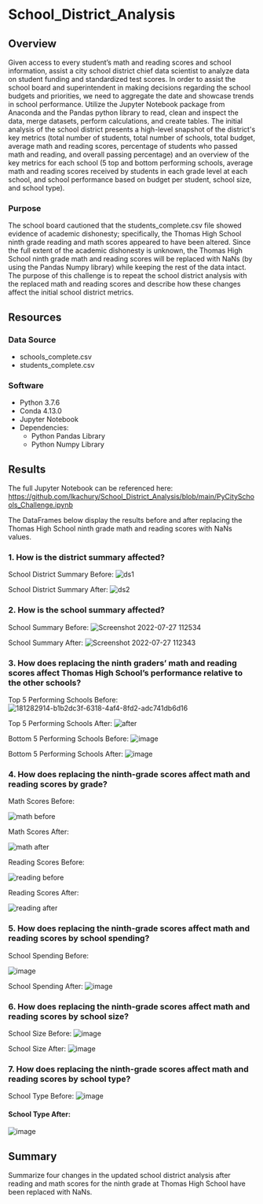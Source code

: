 # School_District_Analysis

## Overview 

Given access to every student’s math and reading scores and school information, assist a city school district chief data scientist to analyze data on student funding and standardized test scores. In order to assist the school board and superintendent in making decisions regarding the school budgets and priorities, we need to aggregate the date and showcase trends in school performance. Utilize the Jupyter Notebook package from Anaconda and the Pandas python library to read, clean and inspect the data, merge  datasets, perform calculations, and create tables. The initial analysis of the school district presents a high-level snapshot of the district's key metrics (total number of students, total number of schools, total budget, average math and reading scores, percentage of students who passed math and reading, and overall passing percentage) and an overview of the key metrics for each school (5 top and bottom performing schools, average math and reading scores received by students in each grade level at each school, and school performance based on budget per student, school size, and school type). 

### Purpose

The school board cautioned that the students_complete.csv file showed evidence of academic dishonesty; specifically, the Thomas High School ninth grade reading and math scores appeared to have been altered. Since the full extent of the academic dishonesty is unknown, the Thomas High School ninth grade math and reading scores will be replaced with NaNs (by using the Pandas Numpy library) while keeping the rest of the data intact. The purpose of this challenge is to repeat the school district analysis with the replaced math and reading scores and describe how these changes affect the initial school district metrics.

## Resources
### Data Source 
- schools_complete.csv
- students_complete.csv

### Software
- Python 3.7.6
- Conda 4.13.0
- Jupyter Notebook 
- Dependencies:
  - Python Pandas Library
  - Python Numpy Library

## Results

The full Jupyter Notebook can be referenced here: https://github.com/lkachury/School_District_Analysis/blob/main/PyCitySchools_Challenge.ipynb

The DataFrames below display the results before and after replacing the Thomas High School ninth grade math and reading scores with NaNs values.

### 1. How is the district summary affected?

School District Summary Before:
![ds1](https://user-images.githubusercontent.com/108038989/181275088-2d3509c6-4a54-4aca-a902-aad2197abbbb.png)

School District Summary After:
![ds2](https://user-images.githubusercontent.com/108038989/181275547-ef4cea38-a8a2-413f-ba44-5ea0c2a2f78f.png)

### 2. How is the school summary affected?

School Summary Before:
![Screenshot 2022-07-27 112534](https://user-images.githubusercontent.com/108038989/181286761-54f57244-1df5-4c9f-9900-5fc5be2e928b.png)

School Summary After:
![Screenshot 2022-07-27 112343](https://user-images.githubusercontent.com/108038989/181286364-5c38c9e2-2dca-4477-a073-569d02c56838.png)

### 3. How does replacing the ninth graders’ math and reading scores affect Thomas High School’s performance relative to the other schools?

Top 5 Performing Schools Before:
![181282914-b1b2dc3f-6318-4af4-8fd2-adc741db6d16](https://user-images.githubusercontent.com/108038989/181291587-771e9ca1-b38b-4bf4-b0a9-12f8f2cfdea9.png)

Top 5 Performing Schools After:
![after](https://user-images.githubusercontent.com/108038989/181291652-c50d0b30-fca0-487f-ac7a-4ae617808078.png)

Bottom 5 Performing Schools Before: 
![image](https://user-images.githubusercontent.com/108038989/181283055-702f18d3-4c4c-44c0-825f-eec536c341ed.png)

Bottom 5 Performing Schools After:
![image](https://user-images.githubusercontent.com/108038989/181278469-6c81bbdf-a59a-46c3-a3cd-7628cad42d32.png)

### 4. How does replacing the ninth-grade scores affect math and reading scores by grade?

Math Scores Before:

![math before](https://user-images.githubusercontent.com/108038989/181292576-3893e1df-b1ad-4017-8067-b1cbabd1f87f.png)

Math Scores After:

![math after](https://user-images.githubusercontent.com/108038989/181292588-dc731324-2aac-41b3-b17b-790e6d47b8a3.png)

Reading Scores Before:

![reading before](https://user-images.githubusercontent.com/108038989/181292602-3f47bdfb-2667-47e1-b60f-65e8b9e5ff4b.png)

Reading Scores After: 

![reading after](https://user-images.githubusercontent.com/108038989/181292619-872e543a-fca6-4572-b157-718ed87600d0.png)

### 5. How does replacing the ninth-grade scores affect math and reading scores by school spending?

School Spending Before:

![image](https://user-images.githubusercontent.com/108038989/181282546-4e00e66a-d77e-4501-9a02-2ab3cea726de.png)

School Spending After:
![image](https://user-images.githubusercontent.com/108038989/181281085-9c96937b-d6da-4569-974e-ddee49ed97c5.png)

### 6. How does replacing the ninth-grade scores affect math and reading scores by school size?

School Size Before: 
![image](https://user-images.githubusercontent.com/108038989/181282227-2b357ddf-b4f8-44f8-8a6a-98df2c4f5fd3.png)

School Size After: 
![image](https://user-images.githubusercontent.com/108038989/181281562-294421cb-520d-47ba-b1bc-78809a90c1fe.png)

### 7. How does replacing the ninth-grade scores affect math and reading scores by school type?

School Type Before:
![image](https://user-images.githubusercontent.com/108038989/181282118-4027e376-c7f6-4cda-a5f6-a9525a02dad6.png)

#### School Type After:
![image](https://user-images.githubusercontent.com/108038989/181281739-086570fb-a1bd-4690-bcc8-545065a971d6.png)

## Summary
Summarize four changes in the updated school district analysis after reading and math scores for the ninth grade at Thomas High School have been replaced with NaNs.


